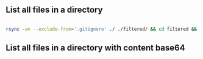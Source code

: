 ## List all files in a directory

```bash

rsync -av --exclude-from='.gitignore' ./ ./filtered/ && cd filtered && tree > ../tree.txt && cd .. && cat tree.txt

```

## List all files in a directory with content base64

```bash

```
